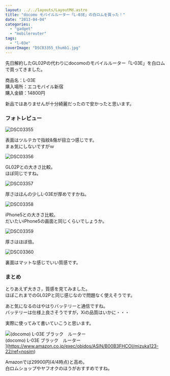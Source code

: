 ```yaml
---
layout: ../../layouts/LayoutMd.astro
title: "docomo モバイルルーター「L-03E」の白ロムを買った！"
date: "2013-04-04"
categories: 
  - "gadget"
  - "mobilerouter"
tags: 
  - "l-03e"
coverImage: "DSC03355_thumb1.jpg"
---
```


先日解約したGL02Pの代わりにdocomoのモバイルルーター「L-03E」を白ロムで買ってきました。

商品名：L-03E  
購入場所：エコモバイル新宿  
購入金額：14800円

新品ではありませんが十分綺麗だったので安かったと思います。

### フォトレビュー

![DSC03355](/archive/images/DSC03355_thumb.jpg "DSC03355")
  
表面はツルテカで指紋&傷が目立つ感じです。  
まぁ気にしないですがｗ

![DSC03356](/archive/images/DSC03356_thumb.jpg "DSC03356")
  
GL02Pとの大きさ比較。  
ほぼ同じですね。

![DSC03357](/archive/images/DSC03357_thumb.jpg "DSC03357")
  
厚さはほんの少しL-03Eが厚めですかね。

![DSC03358](/archive/images/DSC03358_thumb.jpg "DSC03358")
  
iPhone5との大きさ比較。  
だいたいiPhone5の画面と同じくらいでしょうか。

![DSC03359](/archive/images/DSC03359_thumb.jpg "DSC03359")
  
厚さはほぼ倍。

![DSC03360](/archive/images/DSC03360_thumb.jpg "DSC03360")
  
裏面はマットな感じでいい質感です。

### まとめ

とりあえず大きさ，質感を見てみました。  
ほぼこれまでのGL02Pと同じ感じなので問題なく使えそうです。

あと気になるのはやはりバッテリーと通信ですね。  
バッテリーは仕様上良さそうですが，Xiの品質はいかに・・・

実際に使ってみて書いていこうと思います。

![(docomo) L-03E ブラック　ルーター](/archive/images/31-W6cZkaaL._SL160_.jpg)  
(docomo) L-03E ブラック　ルーター  
](https://www.amazon.co.jp/exec/obidos/ASIN/B00B3FHCOI/mizuka123-22/ref=nosim)

Amazonでは29900円(4/4時点)と高め。  
白ロムショップやヤフオクのほうがおすすめですね。
